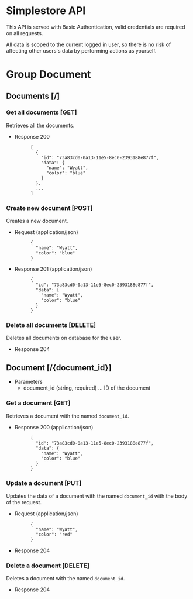 # Simplestore API

This API is served with Basic Authentication, valid credentials are required on
all requests.

All data is scoped to the current logged in user, so there is no risk of
affecting other users's data by performing actions as yourself.

# Group Document

## Documents [/]

### Get all documents [GET]
Retrieves all the documents.

+ Response 200

            [
              {
                "id": "73a83cd0-0a13-11e5-8ec0-2393188e877f",
                "data": {
                  "name": "Wyatt",
                  "color": "blue"
                }
              },
              ...
            ]

### Create new document [POST]
Creates a new document.

+ Request (application/json)

            {
              "name": "Wyatt",
              "color": "blue"
            }

+ Response 201 (application/json)

            {
              "id": "73a83cd0-0a13-11e5-8ec0-2393188e877f",
              "data": {
                "name": "Wyatt",
                "color": "blue"
              }
            }

### Delete all documents [DELETE]
Deletes all documents on database for the user.

+ Response 204

## Document [/{document_id}]

+ Parameters
  + document_id (string, required) ... ID of the document

### Get a document [GET]
Retrieves a document with the named `document_id`.

+ Response 200 (application/json)

            {
              "id": "73a83cd0-0a13-11e5-8ec0-2393188e877f",
              "data": {
                "name": "Wyatt",
                "color": "blue"
              }
            }

### Update a document [PUT]
Updates the data of a document with the named `document_id` with the body of the request.

+ Request (application/json)

            {
              "name": "Wyatt",
              "color": "red"
            }

+ Response 204

### Delete a document [DELETE]
Deletes a document with the named `document_id`.

+ Response 204
